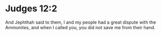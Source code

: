 # Judges 12:2

And Jephthah said to them, I and my people had a great dispute with the Ammonites, and when I called you, you did not save me from their hand.
